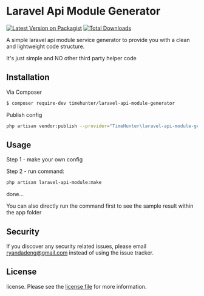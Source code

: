 # Laravel Api Module Generator

[![Latest Version on Packagist][ico-version]][link-packagist]
[![Total Downloads][ico-downloads]][link-downloads]


A simple laravel api module service generator to provide you with a clean and lightweight code structure.

It's just simple and NO other third party helper code

## Installation

Via Composer

``` bash
$ composer require-dev timehunter/laravel-api-module-generator
```

Publish config

``` bash
php artisan vendor:publish --provider="TimeHunter\laravel-api-module-generator\laravel-api-module-generatorServiceProvider"
```

## Usage

Step 1 - make your own config

Step 2 - run command:
``` bash
php artisan laravel-api-module:make
```

done...

You can also directly run the command first to see the sample result within the app folder

## Security

If you discover any security related issues, please email ryandadeng@gmail.com instead of using the issue tracker.


## License

license. Please see the [license file](license.md) for more information.

[ico-version]: https://img.shields.io/packagist/v/timehunter/laravel-api-module-generator.svg?style=flat-square
[ico-downloads]: https://img.shields.io/packagist/dt/timehunter/laravel-api-module-generator.svg?style=flat-square
[link-packagist]: https://packagist.org/packages/timehunter/laravel-api-module-generator
[link-downloads]: https://packagist.org/packages/timehunter/laravel-api-module-generator


